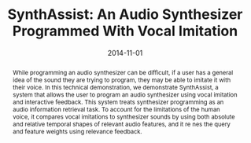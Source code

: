 ---
layout: default-publication
title: "SynthAssist: An Audio Synthesizer Programmed With Vocal Imitation"
collection: publications
permalink: /publications/2014-11-01-cartwright2014synthassistanaudio
abstract: "While programming an audio synthesizer can be difficult, if a user has a general idea of the sound they are trying to program, they may be able to imitate it with their voice. In this technical demonstration, we demonstrate SynthAssist, a system that allows the user to program an audio synthesizer using vocal imitation and interactive feedback. This system treats synthesizer programming as an audio information retrieval task. To account for the limitations of the human voice, it compares vocal imitations to synthesizer sounds by using both absolute and relative temporal shapes of relevant audio features, and it re nes the query and feature weights using relevance feedback."
date: 2014-11-01
venue: 'ACM International Conference on Multimedia (ACM MM)'
paperurl: '/files/cartwright2014synthassistanaudio.pdf'
video_id: 'RPVTRF5_ZoI'
categories: 
  - Natural Audio Production Interfaces
citation: 'Cartwright, M., Pardo, B. SynthAssist: An Audio Synthesizer Programmed With Vocal Imitation. In <i>Proceedings of the ACM International Conference on Multimedia (ACM MM)</i>, 2014. <b><i class=&quot;fas fa-fw fa-trophy&quot; aria-hidden=&quot;true&quot;></i>Best Demo Award</b>'
author_profile: true
---